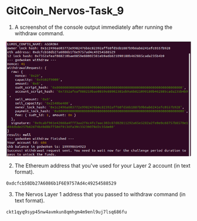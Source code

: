 # GitCoin_Nervos-Task_9

1. A screenshot of the console output immediately after running the withdraw command.

![Image1](https://github.com/sabaiprimo/Nervos-Hackathon/blob/main/task9/withdraw-success.png)

2. The Ethereum address that you've used for your Layer 2 account (in text format).

```
0xdcfcb58Db27A6086b1F6E9757Ad4c49254588529
```

3. The Nervos Layer 1 address that you passed to withdraw command (in text format).

```
ckt1qyq9syp45nw4avmkun8qmhgm4m9enl9uj7lsq686fu
```
